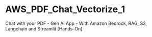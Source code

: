 # AWS_PDF_Chat_Vectorize_1
Chat with your PDF - Gen AI App - With Amazon Bedrock, RAG, S3, Langchain and Streamlit [Hands-On]
